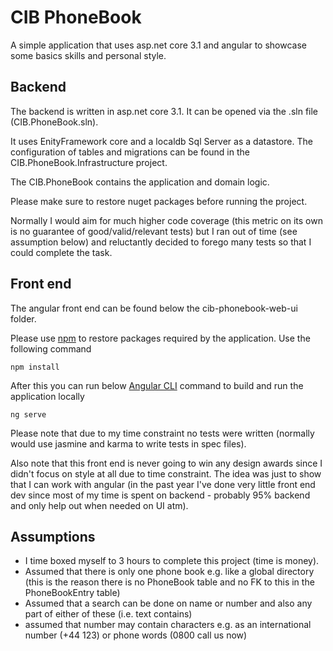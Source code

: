 # CIB PhoneBook

A simple application that uses asp.net core 3.1 and angular to showcase some basics skills and personal style. 

## Backend
The backend is written in asp.net core 3.1. It can be opened via the .sln file (CIB.PhoneBook.sln). 

It uses EnityFramework core and a localdb Sql Server as a datastore. The configuration of tables and migrations can be found in the CIB.PhoneBook.Infrastructure project.

The CIB.PhoneBook contains the application and domain logic.

Please make sure to restore nuget packages before running the project.

Normally I would aim for much higher code coverage (this metric on its own is no guarantee of good/valid/relevant tests) but I ran out of time (see assumption below) and reluctantly decided to forego many tests so that I could complete the task.

## Front end
The angular front end can be found below the cib-phonebook-web-ui folder. 

Please use [npm](https://www.npmjs.com/) to restore packages required by the application. Use the following command
```cli
npm install
```

After this you can run below [Angular CLI](https://www.npmjs.com/package/@angular/cli) command to build and run the application locally
```cli
ng serve
```

Please note that due to my time constraint no tests were written (normally would use jasmine and karma to write tests in spec files). 

Also note that this front end is never going to win any design awards since I didn't focus on style at all due to time constraint. The idea was just to show that I can work with angular (in the past year I've done very little front end dev since most of my time is spent on backend - probably 95% backend and only help out when needed on UI atm).

## Assumptions
- I time boxed myself to 3 hours to complete this project (time is money).
- Assumed that there is only one phone book e.g. like a global directory (this is the reason there is no PhoneBook table and no FK to this in the PhoneBookEntry table)
- Assumed that a search can be done on name or number and also any part of either of these (i.e. text contains)
- assumed that number may contain characters e.g. as an international number (+44 123) or phone words (0800 call us now)

